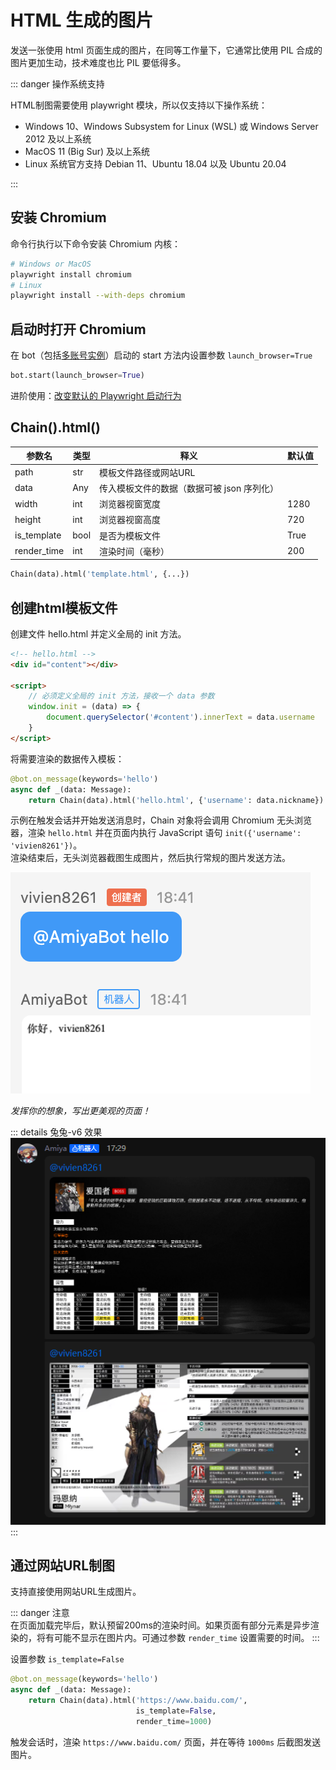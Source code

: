 # HTML 生成的图片

发送一张使用 html 页面生成的图片，在同等工作量下，它通常比使用 PIL 合成的图片更加生动，技术难度也比 PIL 要低得多。

::: danger 操作系统支持<br>

HTML制图需要使用 playwright 模块，所以仅支持以下操作系统：

- Windows 10、Windows Subsystem for Linux (WSL) 或 Windows Server 2012 及以上系统
- MacOS 11 (Big Sur) 及以上系统
- Linux 系统官方支持 Debian 11、Ubuntu 18.04 以及 Ubuntu 20.04

:::

## 安装 Chromium

命令行执行以下命令安装 Chromium 内核：

```bash
# Windows or MacOS
playwright install chromium
# Linux
playwright install --with-deps chromium
```

## 启动时打开 Chromium

在 bot（包括[多账号实例](/develop/basic/multipleAccounts.html#创建一个多账号实例)）启动的 start
方法内设置参数 `launch_browser=True`

```python
bot.start(launch_browser=True)
```

进阶使用：[改变默认的 Playwright 启动行为](/develop/advanced/playwright)

## Chain().html()

| 参数名         | 类型   | 释义                       | 默认值  |
|-------------|------|--------------------------|------|
| path        | str  | 模板文件路径或网站URL             |      |
| data        | Any  | 传入模板文件的数据（数据可被 json 序列化） |      |
| width       | int  | 浏览器视窗宽度                  | 1280 |
| height      | int  | 浏览器视窗高度                  | 720  |
| is_template | bool | 是否为模板文件                  | True |
| render_time | int  | 渲染时间（毫秒）                 | 200  |

```python
Chain(data).html('template.html', {...})
```

## **创建html模板文件**

创建文件 hello.html 并定义全局的 init 方法。

```html
<!-- hello.html -->
<div id="content"></div>

<script>
    // 必须定义全局的 init 方法，接收一个 data 参数
    window.init = (data) => {
        document.querySelector('#content').innerText = data.username
    }
</script>
```

将需要渲染的数据传入模板：

```python
@bot.on_message(keywords='hello')
async def _(data: Message):
    return Chain(data).html('hello.html', {'username': data.nickname})
```

示例在触发会话并开始发送消息时，Chain 对象将会调用 Chromium 无头浏览器，渲染 `hello.html` 并在页面内执行 JavaScript
语句 `init({'username': 'vivien8261'})`。<br>
渲染结束后，无头浏览器截图生成图片，然后执行常规的图片发送方法。

<img src="../../../assets/examples/hello7.png" alt="image">

_发挥你的想象，写出更美观的页面！_

::: details 兔兔-v6 效果<br>
<img src="../../../assets/examples/awesome1.png" alt="image">
:::

## **通过网站URL制图**

支持直接使用网站URL生成图片。

::: danger 注意 <br>
在页面加载完毕后，默认预留200ms的渲染时间。如果页面有部分元素是异步渲染的，将有可能不显示在图片内。可通过参数 `render_time`
设置需要的时间。
:::

设置参数 `is_template=False`

```python
@bot.on_message(keywords='hello')
async def _(data: Message):
    return Chain(data).html('https://www.baidu.com/',
                            is_template=False,
                            render_time=1000)
```

触发会话时，渲染 `https://www.baidu.com/` 页面，并在等待 `1000ms` 后截图发送图片。
